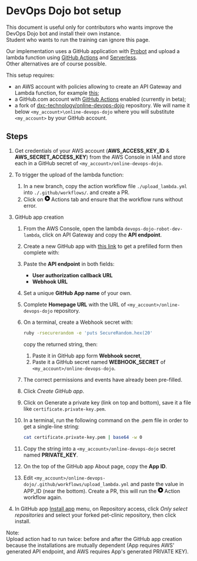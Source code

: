 # DevOps Dojo bot setup

This document is useful only for contributors who wants improve the DevOps Dojo
bot and install their own instance.  
Student who wants to run the training can ignore this page.

Our implementation uses a GitHub application with [Probot](https://probot.github.io/)
and upload a lambda function using [GitHub Actions](https://github.com/features/actions)
and [Serverless](https://serverless.com/).  
Other
alternatives are of course possible.

This setup requires:

- an AWS account with policies allowing to create an API Gateway and Lambda
function, for example [this](./lambda-dojo-upload.json);  
- a GitHub.com account with [GitHub Actions](https://github.com/features/actions)
 enabled (currently in beta);  
- a fork of [dxc-technology/online-devops-dojo](https://github.com/dxc-technology/online-devops-dojo)
repository. We will name it below `<my_account>\online-devops-dojo` where you
will substitute `<my_account>` by your GitHub account.  

## Steps

1. Get credentials of your AWS account (**AWS_ACCESS_KEY_ID** &
**AWS_SECRET_ACCESS_KEY**) from the AWS Console in IAM and store each in a
GitHub secret of `<my_account>/online-devops-dojo`.  
1. To trigger the upload of the lambda function:  
    1. In a new branch, copy the action workflow file `./upload_lambda.yml` into
    `./.github/workflows/`. and create a PR.
    1. Click on <svg class="octicon octicon-play" viewBox="0 0 14 16"
    version="1.1" width="14" height="16" aria-hidden="true"><path fill-rule="evenodd" d="M14 8A7 7 0 1 1 0 8a7 7 0 0 1 14 0zm-8.223 3.482l4.599-3.066a.5.5 0 0 0 0-.832L5.777 4.518A.5.5 0 0 0 5 4.934v6.132a.5.5 0 0 0 .777.416z"></path></svg> Actions tab and ensure that the workflow runs without error.
1. GitHub app creation
    1. From the AWS Console, open the lambda `devops-dojo-robot-dev-lambda`,
    click on API Gateway and copy the **API endpoint**.
    1. Create a new GitHub app with [this link](https://github.com/settings/apps/new?contents=write&issues=write&pull_requests=write&events[]=issues&events[]=issue_comment&events[]=pull_requests)
    to get a prefilled form then complete with:
    1. Paste the **API endpoint** in both fields:
        - **User authorization callback URL**
        - **Webhook URL**
    1. Set a unique **GitHub App name** of your own.
    1. Complete **Homepage URL** with the URL of `<my_account>/online-devops-dojo`
    repository.
    1. On a terminal, create a Webhook secret with:

       ```sh
       ruby -rsecurerandom -e 'puts SecureRandom.hex(20'
       ```

       copy the returned string, then:

        1. Paste it in GitHub app form **Webhook secret**,
        1. Paste it a GitHub secret named **WEBHOOK_SECRET** of
        `<my_account>/online-devops-dojo`.  
    1. The correct permissions and events have already been pre-filled.  
    1. Click *Create GitHub app*.
    1. Click on Generate a private key (link on top and bottom), save it a file
    like `certificate.private-key.pem`.
    1. In a terminal, run the following command on the .pem file in order to get
    a single-line string:

       ```sh
       cat certificate.private-key.pem | base64 -w 0
       ```

    1. Copy the string into a `<my_account>/online-devops-dojo` secret named **PRIVATE_KEY**.
    1. On the top of the GitHub app About page, copy the **App ID**.
    1. Edit `<my_account>/online-devops-dojo/.github/workflows/upload_lambda.yml`
       and paste the value in APP_ID (near the bottom). Create a PR, this will
       run the <svg class="octicon octicon-play" viewBox="0 0 14 16"
    version="1.1" width="14" height="16" aria-hidden="true"><path fill-rule="evenodd" d="M14 8A7 7 0 1 1 0 8a7 7 0 0 1 14 0zm-8.223 3.482l4.599-3.066a.5.5 0 0 0 0-.832L5.777 4.518A.5.5 0 0 0 5 4.934v6.132a.5.5 0 0 0 .777.416z"></path></svg> Action workflow again.

1. In GitHub app [Install app](https://github.com/settings/apps/devops-dojo-bot/installations)
menu, on Repository access, click *Only select repositories*
and select your forked pet-clinic repository, then click install.

Note:  
Upload action had to run twice: before and after the GitHub app creation
because the installations are mutually dependent (App requires AWS' generated
API endpoint, and AWS requires App's generated PRIVATE KEY).
